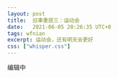 ```yaml
---
layout: post
title:  旧事重提三：运动会
date:   2021-06-05 20:26:35 UTC+8
tags: wfnian
excerpt: 运动会，还有明天会更好
css: ["whisper.css"]
---
```


  

<p class="pp">编辑中</p>

<!-- <video width="100%" controls="controls" src="http://f.video.weibocdn.com/K2K6FUzPlx07NdBRSR7y010412008EXO0E010.mp4?label=mp4_ld&template=640x360.25.0&trans_finger=40a32e8439c5409a63ccf853562a60ef&media_id=4644757138505774&tp=8x8A3El:YTkl0eM8&us=0&ori=1&bf=4&ot=h&lp=00002G9RnO&ps=mZ6WB&uid=69VkNp&ab=3915-g1,966-g1,1493-g0,1192-g0,1191-g0,1258-g0,3601-g3&Expires=1622883537&ssig=VpHJf%2BFyDZ&KID=unistore,video"></video> -->
